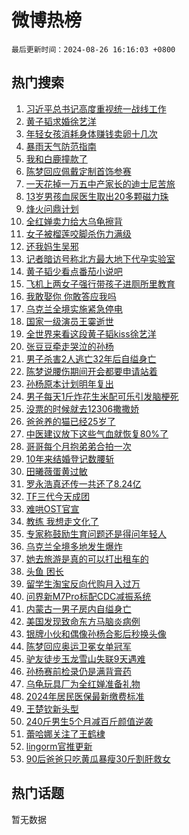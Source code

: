 # 微博热榜

`最后更新时间：2024-08-26 16:16:03 +0800`

## 热门搜索

1. [习近平总书记高度重视统一战线工作](https://m.weibo.cn/search?containerid=100103type%3D1%26t%3D10%26q%3D%23%E4%B9%A0%E8%BF%91%E5%B9%B3%E6%80%BB%E4%B9%A6%E8%AE%B0%E9%AB%98%E5%BA%A6%E9%87%8D%E8%A7%86%E7%BB%9F%E4%B8%80%E6%88%98%E7%BA%BF%E5%B7%A5%E4%BD%9C%23&stream_entry_id=51&isnewpage=1&extparam=seat%3D1%26stream_entry_id%3D51%26c_type%3D51%26cate%3D10103%26pos%3D0%26q%3D%2523%25E4%25B9%25A0%25E8%25BF%2591%25E5%25B9%25B3%25E6%2580%25BB%25E4%25B9%25A6%25E8%25AE%25B0%25E9%25AB%2598%25E5%25BA%25A6%25E9%2587%258D%25E8%25A7%2586%25E7%25BB%259F%25E4%25B8%2580%25E6%2588%2598%25E7%25BA%25BF%25E5%25B7%25A5%25E4%25BD%259C%2523%26dgr%3D0%26filter_type%3Drealtimehot%26display_time%3D1724660162%26pre_seqid%3D172466016236502296555)
1. [黄子韬求婚徐艺洋](https://m.weibo.cn/search?containerid=100103type%3D1%26t%3D10%26q%3D%E9%BB%84%E5%AD%90%E9%9F%AC%E6%B1%82%E5%A9%9A%E5%BE%90%E8%89%BA%E6%B4%8B&stream_entry_id=31&isnewpage=1&extparam=seat%3D1%26lcate%3D5001%26q%3D%25E9%25BB%2584%25E5%25AD%2590%25E9%259F%25AC%25E6%25B1%2582%25E5%25A9%259A%25E5%25BE%2590%25E8%2589%25BA%25E6%25B4%258B%26dgr%3D0%26realpos%3D1%26c_type%3D31%26flag%3D2%26cate%3D5001%26pos%3D0%26filter_type%3Drealtimehot%26band_rank%3D1%26stream_entry_id%3D31%26display_time%3D1724660162%26pre_seqid%3D172466016236502296555)
1. [年轻女孩消耗身体赚钱卖卵十几次](https://m.weibo.cn/search?containerid=100103type%3D1%26t%3D10%26q%3D%23%E5%B9%B4%E8%BD%BB%E5%A5%B3%E5%AD%A9%E6%B6%88%E8%80%97%E8%BA%AB%E4%BD%93%E8%B5%9A%E9%92%B1%E5%8D%96%E5%8D%B5%E5%8D%81%E5%87%A0%E6%AC%A1%23&stream_entry_id=31&isnewpage=1&extparam=seat%3D1%26lcate%3D5001%26q%3D%2523%25E5%25B9%25B4%25E8%25BD%25BB%25E5%25A5%25B3%25E5%25AD%25A9%25E6%25B6%2588%25E8%2580%2597%25E8%25BA%25AB%25E4%25BD%2593%25E8%25B5%259A%25E9%2592%25B1%25E5%258D%2596%25E5%258D%25B5%25E5%258D%2581%25E5%2587%25A0%25E6%25AC%25A1%2523%26dgr%3D0%26realpos%3D2%26c_type%3D31%26flag%3D1%26cate%3D5001%26pos%3D1%26filter_type%3Drealtimehot%26band_rank%3D2%26stream_entry_id%3D31%26display_time%3D1724660162%26pre_seqid%3D172466016236502296555)
1. [暴雨天气防范指南](https://m.weibo.cn/search?containerid=100103type%3D1%26t%3D10%26q%3D%23%E6%9A%B4%E9%9B%A8%E5%A4%A9%E6%B0%94%E9%98%B2%E8%8C%83%E6%8C%87%E5%8D%97%23&stream_entry_id=31&isnewpage=1&extparam=seat%3D1%26lcate%3D5001%26q%3D%2523%25E6%259A%25B4%25E9%259B%25A8%25E5%25A4%25A9%25E6%25B0%2594%25E9%2598%25B2%25E8%258C%2583%25E6%258C%2587%25E5%258D%2597%2523%26dgr%3D0%26realpos%3D3%26c_type%3D31%26flag%3D1%26cate%3D5001%26pos%3D2%26filter_type%3Drealtimehot%26band_rank%3D3%26stream_entry_id%3D31%26display_time%3D1724660162%26pre_seqid%3D172466016236502296555)
1. [我和白鹿撞款了](https://m.weibo.cn/search?containerid=100103type%3D1%26t%3D10%26q%3D%23%E6%88%91%E5%92%8C%E7%99%BD%E9%B9%BF%E6%92%9E%E6%AC%BE%E4%BA%86%23&stream_entry_id=31&isnewpage=1&extparam=seat%3D1%26lcate%3D5001%26is_ad_pos%3D1%26q%3D%2523%25E6%2588%2591%25E5%2592%258C%25E7%2599%25BD%25E9%25B9%25BF%25E6%2592%259E%25E6%25AC%25BE%25E4%25BA%2586%2523%26dgr%3D0%26filter_type%3Drealtimehot%26adid%3D251226%26topic_ad%3D1%26cate%3D5001%26pos%3D3%26c_type%3D31%26band_rank%3D4%26stream_entry_id%3D31%26display_time%3D1724660162%26pre_seqid%3D172466016236502296555)
1. [陈梦回应佩戴定制首饰参赛](https://m.weibo.cn/search?containerid=100103type%3D1%26t%3D10%26q%3D%23%E9%99%88%E6%A2%A6%E5%9B%9E%E5%BA%94%E4%BD%A9%E6%88%B4%E5%AE%9A%E5%88%B6%E9%A6%96%E9%A5%B0%E5%8F%82%E8%B5%9B%23&stream_entry_id=31&isnewpage=1&extparam=seat%3D1%26lcate%3D5001%26q%3D%2523%25E9%2599%2588%25E6%25A2%25A6%25E5%259B%259E%25E5%25BA%2594%25E4%25BD%25A9%25E6%2588%25B4%25E5%25AE%259A%25E5%2588%25B6%25E9%25A6%2596%25E9%25A5%25B0%25E5%258F%2582%25E8%25B5%259B%2523%26dgr%3D0%26realpos%3D4%26c_type%3D31%26flag%3D1%26cate%3D5001%26pos%3D4%26filter_type%3Drealtimehot%26band_rank%3D4%26stream_entry_id%3D31%26display_time%3D1724660162%26pre_seqid%3D172466016236502296555)
1. [一天花掉一万五中产家长的迪士尼苦旅](https://m.weibo.cn/search?containerid=100103type%3D1%26t%3D10%26q%3D%23%E4%B8%80%E5%A4%A9%E8%8A%B1%E6%8E%89%E4%B8%80%E4%B8%87%E4%BA%94%E4%B8%AD%E4%BA%A7%E5%AE%B6%E9%95%BF%E7%9A%84%E8%BF%AA%E5%A3%AB%E5%B0%BC%E8%8B%A6%E6%97%85%23&stream_entry_id=31&isnewpage=1&extparam=seat%3D1%26lcate%3D5001%26q%3D%2523%25E4%25B8%2580%25E5%25A4%25A9%25E8%258A%25B1%25E6%258E%2589%25E4%25B8%2580%25E4%25B8%2587%25E4%25BA%2594%25E4%25B8%25AD%25E4%25BA%25A7%25E5%25AE%25B6%25E9%2595%25BF%25E7%259A%2584%25E8%25BF%25AA%25E5%25A3%25AB%25E5%25B0%25BC%25E8%258B%25A6%25E6%2597%2585%2523%26dgr%3D0%26realpos%3D5%26c_type%3D31%26flag%3D2%26cate%3D5001%26pos%3D5%26filter_type%3Drealtimehot%26band_rank%3D5%26stream_entry_id%3D31%26display_time%3D1724660162%26pre_seqid%3D172466016236502296555)
1. [13岁男孩血尿医生取出20多颗磁力珠](https://m.weibo.cn/search?containerid=100103type%3D1%26t%3D10%26q%3D%2313%E5%B2%81%E7%94%B7%E5%AD%A9%E8%A1%80%E5%B0%BF%E5%8C%BB%E7%94%9F%E5%8F%96%E5%87%BA20%E5%A4%9A%E9%A2%97%E7%A3%81%E5%8A%9B%E7%8F%A0%23&stream_entry_id=31&isnewpage=1&extparam=seat%3D1%26lcate%3D5001%26q%3D%252313%25E5%25B2%2581%25E7%2594%25B7%25E5%25AD%25A9%25E8%25A1%2580%25E5%25B0%25BF%25E5%258C%25BB%25E7%2594%259F%25E5%258F%2596%25E5%2587%25BA20%25E5%25A4%259A%25E9%25A2%2597%25E7%25A3%2581%25E5%258A%259B%25E7%258F%25A0%2523%26dgr%3D0%26realpos%3D6%26c_type%3D31%26flag%3D1%26cate%3D5001%26pos%3D6%26filter_type%3Drealtimehot%26band_rank%3D6%26stream_entry_id%3D31%26display_time%3D1724660162%26pre_seqid%3D172466016236502296555)
1. [烽火问鼎计划](https://m.weibo.cn/search?containerid=100103type%3D1%26t%3D10%26q%3D%23%E7%83%BD%E7%81%AB%E9%97%AE%E9%BC%8E%E8%AE%A1%E5%88%92%23&stream_entry_id=31&isnewpage=1&extparam=seat%3D1%26lcate%3D5001%26is_ad_pos%3D1%26q%3D%2523%25E7%2583%25BD%25E7%2581%25AB%25E9%2597%25AE%25E9%25BC%258E%25E8%25AE%25A1%25E5%2588%2592%2523%26dgr%3D0%26filter_type%3Drealtimehot%26adid%3D250835%26c_type%3D31%26pos%3D7%26cate%3D5001%26band_rank%3D7%26stream_entry_id%3D31%26display_time%3D1724660162%26pre_seqid%3D172466016236502296555)
1. [全红婵卖力给大乌龟擦背](https://m.weibo.cn/search?containerid=100103type%3D1%26t%3D10%26q%3D%23%E5%85%A8%E7%BA%A2%E5%A9%B5%E5%8D%96%E5%8A%9B%E7%BB%99%E5%A4%A7%E4%B9%8C%E9%BE%9F%E6%93%A6%E8%83%8C%23&stream_entry_id=31&isnewpage=1&extparam=seat%3D1%26lcate%3D5001%26q%3D%2523%25E5%2585%25A8%25E7%25BA%25A2%25E5%25A9%25B5%25E5%258D%2596%25E5%258A%259B%25E7%25BB%2599%25E5%25A4%25A7%25E4%25B9%258C%25E9%25BE%259F%25E6%2593%25A6%25E8%2583%258C%2523%26dgr%3D0%26realpos%3D7%26c_type%3D31%26flag%3D2%26cate%3D5001%26pos%3D8%26filter_type%3Drealtimehot%26band_rank%3D7%26stream_entry_id%3D31%26display_time%3D1724660162%26pre_seqid%3D172466016236502296555)
1. [女子被榴莲咬脚杀伤力满级](https://m.weibo.cn/search?containerid=100103type%3D1%26t%3D10%26q%3D%23%E5%A5%B3%E5%AD%90%E8%A2%AB%E6%A6%B4%E8%8E%B2%E5%92%AC%E8%84%9A%E6%9D%80%E4%BC%A4%E5%8A%9B%E6%BB%A1%E7%BA%A7%23&stream_entry_id=31&isnewpage=1&extparam=seat%3D1%26lcate%3D5001%26q%3D%2523%25E5%25A5%25B3%25E5%25AD%2590%25E8%25A2%25AB%25E6%25A6%25B4%25E8%258E%25B2%25E5%2592%25AC%25E8%2584%259A%25E6%259D%2580%25E4%25BC%25A4%25E5%258A%259B%25E6%25BB%25A1%25E7%25BA%25A7%2523%26dgr%3D0%26realpos%3D8%26c_type%3D31%26flag%3D0%26cate%3D5001%26pos%3D9%26filter_type%3Drealtimehot%26band_rank%3D8%26stream_entry_id%3D31%26display_time%3D1724660162%26pre_seqid%3D172466016236502296555)
1. [还我妈生吴邪](https://m.weibo.cn/search?containerid=100103type%3D1%26t%3D10%26q%3D%E8%BF%98%E6%88%91%E5%A6%88%E7%94%9F%E5%90%B4%E9%82%AA&stream_entry_id=31&isnewpage=1&extparam=seat%3D1%26lcate%3D5001%26q%3D%25E8%25BF%2598%25E6%2588%2591%25E5%25A6%2588%25E7%2594%259F%25E5%2590%25B4%25E9%2582%25AA%26dgr%3D0%26realpos%3D9%26c_type%3D31%26flag%3D0%26cate%3D5001%26pos%3D10%26filter_type%3Drealtimehot%26band_rank%3D9%26stream_entry_id%3D31%26display_time%3D1724660162%26pre_seqid%3D172466016236502296555)
1. [记者暗访号称北方最大地下代孕实验室](https://m.weibo.cn/search?containerid=100103type%3D1%26t%3D10%26q%3D%23%E8%AE%B0%E8%80%85%E6%9A%97%E8%AE%BF%E5%8F%B7%E7%A7%B0%E5%8C%97%E6%96%B9%E6%9C%80%E5%A4%A7%E5%9C%B0%E4%B8%8B%E4%BB%A3%E5%AD%95%E5%AE%9E%E9%AA%8C%E5%AE%A4%23&stream_entry_id=31&isnewpage=1&extparam=seat%3D1%26lcate%3D5001%26q%3D%2523%25E8%25AE%25B0%25E8%2580%2585%25E6%259A%2597%25E8%25AE%25BF%25E5%258F%25B7%25E7%25A7%25B0%25E5%258C%2597%25E6%2596%25B9%25E6%259C%2580%25E5%25A4%25A7%25E5%259C%25B0%25E4%25B8%258B%25E4%25BB%25A3%25E5%25AD%2595%25E5%25AE%259E%25E9%25AA%258C%25E5%25AE%25A4%2523%26dgr%3D0%26realpos%3D10%26c_type%3D31%26flag%3D0%26cate%3D5001%26pos%3D11%26filter_type%3Drealtimehot%26band_rank%3D10%26stream_entry_id%3D31%26display_time%3D1724660162%26pre_seqid%3D172466016236502296555)
1. [黄子韬少看点番茄小说吧](https://m.weibo.cn/search?containerid=100103type%3D1%26t%3D10%26q%3D%23%E9%BB%84%E5%AD%90%E9%9F%AC%E5%B0%91%E7%9C%8B%E7%82%B9%E7%95%AA%E8%8C%84%E5%B0%8F%E8%AF%B4%E5%90%A7%23&stream_entry_id=31&isnewpage=1&extparam=seat%3D1%26lcate%3D5001%26q%3D%2523%25E9%25BB%2584%25E5%25AD%2590%25E9%259F%25AC%25E5%25B0%2591%25E7%259C%258B%25E7%2582%25B9%25E7%2595%25AA%25E8%258C%2584%25E5%25B0%258F%25E8%25AF%25B4%25E5%2590%25A7%2523%26dgr%3D0%26realpos%3D11%26c_type%3D31%26flag%3D1%26cate%3D5001%26pos%3D12%26filter_type%3Drealtimehot%26band_rank%3D11%26stream_entry_id%3D31%26display_time%3D1724660162%26pre_seqid%3D172466016236502296555)
1. [飞机上两女子强行带孩子进厕所里教育](https://m.weibo.cn/search?containerid=100103type%3D1%26t%3D10%26q%3D%23%E9%A3%9E%E6%9C%BA%E4%B8%8A%E4%B8%A4%E5%A5%B3%E5%AD%90%E5%BC%BA%E8%A1%8C%E5%B8%A6%E5%AD%A9%E5%AD%90%E8%BF%9B%E5%8E%95%E6%89%80%E9%87%8C%E6%95%99%E8%82%B2%23&stream_entry_id=31&isnewpage=1&extparam=seat%3D1%26lcate%3D5001%26q%3D%2523%25E9%25A3%259E%25E6%259C%25BA%25E4%25B8%258A%25E4%25B8%25A4%25E5%25A5%25B3%25E5%25AD%2590%25E5%25BC%25BA%25E8%25A1%258C%25E5%25B8%25A6%25E5%25AD%25A9%25E5%25AD%2590%25E8%25BF%259B%25E5%258E%2595%25E6%2589%2580%25E9%2587%258C%25E6%2595%2599%25E8%2582%25B2%2523%26dgr%3D0%26realpos%3D12%26c_type%3D31%26flag%3D1%26cate%3D5001%26pos%3D13%26filter_type%3Drealtimehot%26band_rank%3D12%26stream_entry_id%3D31%26display_time%3D1724660162%26pre_seqid%3D172466016236502296555)
1. [我敢娶你 你敢答应我吗](https://m.weibo.cn/search?containerid=100103type%3D1%26t%3D10%26q%3D%E6%88%91%E6%95%A2%E5%A8%B6%E4%BD%A0+%E4%BD%A0%E6%95%A2%E7%AD%94%E5%BA%94%E6%88%91%E5%90%97&stream_entry_id=31&isnewpage=1&extparam=seat%3D1%26lcate%3D5001%26q%3D%25E6%2588%2591%25E6%2595%25A2%25E5%25A8%25B6%25E4%25BD%25A0%2520%25E4%25BD%25A0%25E6%2595%25A2%25E7%25AD%2594%25E5%25BA%2594%25E6%2588%2591%25E5%2590%2597%26dgr%3D0%26realpos%3D13%26c_type%3D31%26flag%3D2%26cate%3D5001%26pos%3D14%26filter_type%3Drealtimehot%26band_rank%3D13%26stream_entry_id%3D31%26display_time%3D1724660162%26pre_seqid%3D172466016236502296555)
1. [乌克兰全境实施紧急停电](https://m.weibo.cn/search?containerid=100103type%3D1%26t%3D10%26q%3D%23%E4%B9%8C%E5%85%8B%E5%85%B0%E5%85%A8%E5%A2%83%E5%AE%9E%E6%96%BD%E7%B4%A7%E6%80%A5%E5%81%9C%E7%94%B5%23&stream_entry_id=31&isnewpage=1&extparam=seat%3D1%26lcate%3D5001%26q%3D%2523%25E4%25B9%258C%25E5%2585%258B%25E5%2585%25B0%25E5%2585%25A8%25E5%25A2%2583%25E5%25AE%259E%25E6%2596%25BD%25E7%25B4%25A7%25E6%2580%25A5%25E5%2581%259C%25E7%2594%25B5%2523%26dgr%3D0%26realpos%3D14%26c_type%3D31%26flag%3D0%26cate%3D5001%26pos%3D15%26filter_type%3Drealtimehot%26band_rank%3D14%26stream_entry_id%3D31%26display_time%3D1724660162%26pre_seqid%3D172466016236502296555)
1. [国家一级演员王霙逝世](https://m.weibo.cn/search?containerid=100103type%3D1%26t%3D10%26q%3D%23%E5%9B%BD%E5%AE%B6%E4%B8%80%E7%BA%A7%E6%BC%94%E5%91%98%E7%8E%8B%E9%9C%99%E9%80%9D%E4%B8%96%23&stream_entry_id=31&isnewpage=1&extparam=seat%3D1%26lcate%3D5001%26q%3D%2523%25E5%259B%25BD%25E5%25AE%25B6%25E4%25B8%2580%25E7%25BA%25A7%25E6%25BC%2594%25E5%2591%2598%25E7%258E%258B%25E9%259C%2599%25E9%2580%259D%25E4%25B8%2596%2523%26dgr%3D0%26realpos%3D15%26c_type%3D31%26flag%3D1%26cate%3D5001%26pos%3D16%26filter_type%3Drealtimehot%26band_rank%3D15%26stream_entry_id%3D31%26display_time%3D1724660162%26pre_seqid%3D172466016236502296555)
1. [全世界来看这段黄子韬kiss徐艺洋](https://m.weibo.cn/search?containerid=100103type%3D1%26t%3D10%26q%3D%E5%85%A8%E4%B8%96%E7%95%8C%E6%9D%A5%E7%9C%8B%E8%BF%99%E6%AE%B5%E9%BB%84%E5%AD%90%E9%9F%ACkiss%E5%BE%90%E8%89%BA%E6%B4%8B&stream_entry_id=31&isnewpage=1&extparam=seat%3D1%26lcate%3D5001%26q%3D%25E5%2585%25A8%25E4%25B8%2596%25E7%2595%258C%25E6%259D%25A5%25E7%259C%258B%25E8%25BF%2599%25E6%25AE%25B5%25E9%25BB%2584%25E5%25AD%2590%25E9%259F%25ACkiss%25E5%25BE%2590%25E8%2589%25BA%25E6%25B4%258B%26dgr%3D0%26realpos%3D16%26c_type%3D31%26flag%3D1%26cate%3D5001%26pos%3D17%26filter_type%3Drealtimehot%26band_rank%3D16%26stream_entry_id%3D31%26display_time%3D1724660162%26pre_seqid%3D172466016236502296555)
1. [张豆豆牵走哭泣的孙杨](https://m.weibo.cn/search?containerid=100103type%3D1%26t%3D10%26q%3D%23%E5%BC%A0%E8%B1%86%E8%B1%86%E7%89%B5%E8%B5%B0%E5%93%AD%E6%B3%A3%E7%9A%84%E5%AD%99%E6%9D%A8%23&stream_entry_id=31&isnewpage=1&extparam=seat%3D1%26lcate%3D5001%26q%3D%2523%25E5%25BC%25A0%25E8%25B1%2586%25E8%25B1%2586%25E7%2589%25B5%25E8%25B5%25B0%25E5%2593%25AD%25E6%25B3%25A3%25E7%259A%2584%25E5%25AD%2599%25E6%259D%25A8%2523%26dgr%3D0%26realpos%3D17%26c_type%3D31%26flag%3D0%26cate%3D5001%26pos%3D18%26filter_type%3Drealtimehot%26band_rank%3D17%26stream_entry_id%3D31%26display_time%3D1724660162%26pre_seqid%3D172466016236502296555)
1. [男子杀害2人逃亡32年后自缢身亡](https://m.weibo.cn/search?containerid=100103type%3D1%26t%3D10%26q%3D%23%E7%94%B7%E5%AD%90%E6%9D%80%E5%AE%B32%E4%BA%BA%E9%80%83%E4%BA%A132%E5%B9%B4%E5%90%8E%E8%87%AA%E7%BC%A2%E8%BA%AB%E4%BA%A1%23&stream_entry_id=31&isnewpage=1&extparam=seat%3D1%26lcate%3D5001%26q%3D%2523%25E7%2594%25B7%25E5%25AD%2590%25E6%259D%2580%25E5%25AE%25B32%25E4%25BA%25BA%25E9%2580%2583%25E4%25BA%25A132%25E5%25B9%25B4%25E5%2590%258E%25E8%2587%25AA%25E7%25BC%25A2%25E8%25BA%25AB%25E4%25BA%25A1%2523%26dgr%3D0%26realpos%3D18%26c_type%3D31%26flag%3D0%26cate%3D5001%26pos%3D19%26filter_type%3Drealtimehot%26band_rank%3D18%26stream_entry_id%3D31%26display_time%3D1724660162%26pre_seqid%3D172466016236502296555)
1. [陈梦说腰伤期间开会都要申请站着](https://m.weibo.cn/search?containerid=100103type%3D1%26t%3D10%26q%3D%23%E9%99%88%E6%A2%A6%E8%AF%B4%E8%85%B0%E4%BC%A4%E6%9C%9F%E9%97%B4%E5%BC%80%E4%BC%9A%E9%83%BD%E8%A6%81%E7%94%B3%E8%AF%B7%E7%AB%99%E7%9D%80%23&stream_entry_id=31&isnewpage=1&extparam=seat%3D1%26lcate%3D5001%26q%3D%2523%25E9%2599%2588%25E6%25A2%25A6%25E8%25AF%25B4%25E8%2585%25B0%25E4%25BC%25A4%25E6%259C%259F%25E9%2597%25B4%25E5%25BC%2580%25E4%25BC%259A%25E9%2583%25BD%25E8%25A6%2581%25E7%2594%25B3%25E8%25AF%25B7%25E7%25AB%2599%25E7%259D%2580%2523%26dgr%3D0%26realpos%3D19%26c_type%3D31%26flag%3D1%26cate%3D5001%26pos%3D20%26filter_type%3Drealtimehot%26band_rank%3D19%26stream_entry_id%3D31%26display_time%3D1724660162%26pre_seqid%3D172466016236502296555)
1. [孙杨原本计划明年复出](https://m.weibo.cn/search?containerid=100103type%3D1%26t%3D10%26q%3D%23%E5%AD%99%E6%9D%A8%E5%8E%9F%E6%9C%AC%E8%AE%A1%E5%88%92%E6%98%8E%E5%B9%B4%E5%A4%8D%E5%87%BA%23&stream_entry_id=31&isnewpage=1&extparam=seat%3D1%26lcate%3D5001%26q%3D%2523%25E5%25AD%2599%25E6%259D%25A8%25E5%258E%259F%25E6%259C%25AC%25E8%25AE%25A1%25E5%2588%2592%25E6%2598%258E%25E5%25B9%25B4%25E5%25A4%258D%25E5%2587%25BA%2523%26dgr%3D0%26realpos%3D20%26c_type%3D31%26flag%3D0%26cate%3D5001%26pos%3D21%26filter_type%3Drealtimehot%26band_rank%3D20%26stream_entry_id%3D31%26display_time%3D1724660162%26pre_seqid%3D172466016236502296555)
1. [男子每天1斤炸花生米配可乐引发脑梗死](https://m.weibo.cn/search?containerid=100103type%3D1%26t%3D10%26q%3D%23%E7%94%B7%E5%AD%90%E6%AF%8F%E5%A4%A91%E6%96%A4%E7%82%B8%E8%8A%B1%E7%94%9F%E7%B1%B3%E9%85%8D%E5%8F%AF%E4%B9%90%E5%BC%95%E5%8F%91%E8%84%91%E6%A2%97%E6%AD%BB%23&stream_entry_id=31&isnewpage=1&extparam=seat%3D1%26lcate%3D5001%26q%3D%2523%25E7%2594%25B7%25E5%25AD%2590%25E6%25AF%258F%25E5%25A4%25A91%25E6%2596%25A4%25E7%2582%25B8%25E8%258A%25B1%25E7%2594%259F%25E7%25B1%25B3%25E9%2585%258D%25E5%258F%25AF%25E4%25B9%2590%25E5%25BC%2595%25E5%258F%2591%25E8%2584%2591%25E6%25A2%2597%25E6%25AD%25BB%2523%26dgr%3D0%26realpos%3D21%26c_type%3D31%26flag%3D0%26cate%3D5001%26pos%3D22%26filter_type%3Drealtimehot%26band_rank%3D21%26stream_entry_id%3D31%26display_time%3D1724660162%26pre_seqid%3D172466016236502296555)
1. [没票的时候就去12306撒撒娇](https://m.weibo.cn/search?containerid=100103type%3D1%26t%3D10%26q%3D%23%E6%B2%A1%E7%A5%A8%E7%9A%84%E6%97%B6%E5%80%99%E5%B0%B1%E5%8E%BB12306%E6%92%92%E6%92%92%E5%A8%87%23&stream_entry_id=31&isnewpage=1&extparam=seat%3D1%26lcate%3D5001%26q%3D%2523%25E6%25B2%25A1%25E7%25A5%25A8%25E7%259A%2584%25E6%2597%25B6%25E5%2580%2599%25E5%25B0%25B1%25E5%258E%25BB12306%25E6%2592%2592%25E6%2592%2592%25E5%25A8%2587%2523%26dgr%3D0%26realpos%3D22%26c_type%3D31%26flag%3D0%26cate%3D5001%26pos%3D23%26filter_type%3Drealtimehot%26band_rank%3D22%26stream_entry_id%3D31%26display_time%3D1724660162%26pre_seqid%3D172466016236502296555)
1. [爸爸养的猫已经25岁了](https://m.weibo.cn/search?containerid=100103type%3D1%26t%3D10%26q%3D%23%E7%88%B8%E7%88%B8%E5%85%BB%E7%9A%84%E7%8C%AB%E5%B7%B2%E7%BB%8F25%E5%B2%81%E4%BA%86%23&stream_entry_id=31&isnewpage=1&extparam=seat%3D1%26lcate%3D5001%26q%3D%2523%25E7%2588%25B8%25E7%2588%25B8%25E5%2585%25BB%25E7%259A%2584%25E7%258C%25AB%25E5%25B7%25B2%25E7%25BB%258F25%25E5%25B2%2581%25E4%25BA%2586%2523%26dgr%3D0%26realpos%3D23%26c_type%3D31%26flag%3D0%26cate%3D5001%26pos%3D24%26filter_type%3Drealtimehot%26band_rank%3D23%26stream_entry_id%3D31%26display_time%3D1724660162%26pre_seqid%3D172466016236502296555)
1. [中医建议放下这些气血就恢复80%了](https://m.weibo.cn/search?containerid=100103type%3D1%26t%3D10%26q%3D%E4%B8%AD%E5%8C%BB%E5%BB%BA%E8%AE%AE%E6%94%BE%E4%B8%8B%E8%BF%99%E4%BA%9B%E6%B0%94%E8%A1%80%E5%B0%B1%E6%81%A2%E5%A4%8D80%25%E4%BA%86&stream_entry_id=31&isnewpage=1&extparam=seat%3D1%26lcate%3D5001%26q%3D%25E4%25B8%25AD%25E5%258C%25BB%25E5%25BB%25BA%25E8%25AE%25AE%25E6%2594%25BE%25E4%25B8%258B%25E8%25BF%2599%25E4%25BA%259B%25E6%25B0%2594%25E8%25A1%2580%25E5%25B0%25B1%25E6%2581%25A2%25E5%25A4%258D80%2525%25E4%25BA%2586%26dgr%3D0%26realpos%3D24%26c_type%3D31%26flag%3D1%26cate%3D5001%26pos%3D25%26filter_type%3Drealtimehot%26band_rank%3D24%26stream_entry_id%3D31%26display_time%3D1724660162%26pre_seqid%3D172466016236502296555)
1. [哥哥每个月抱弟弟合拍一次](https://m.weibo.cn/search?containerid=100103type%3D1%26t%3D10%26q%3D%E5%93%A5%E5%93%A5%E6%AF%8F%E4%B8%AA%E6%9C%88%E6%8A%B1%E5%BC%9F%E5%BC%9F%E5%90%88%E6%8B%8D%E4%B8%80%E6%AC%A1&stream_entry_id=31&isnewpage=1&extparam=seat%3D1%26lcate%3D5001%26q%3D%25E5%2593%25A5%25E5%2593%25A5%25E6%25AF%258F%25E4%25B8%25AA%25E6%259C%2588%25E6%258A%25B1%25E5%25BC%259F%25E5%25BC%259F%25E5%2590%2588%25E6%258B%258D%25E4%25B8%2580%25E6%25AC%25A1%26dgr%3D0%26realpos%3D25%26c_type%3D31%26flag%3D0%26cate%3D5001%26pos%3D26%26filter_type%3Drealtimehot%26band_rank%3D25%26stream_entry_id%3D31%26display_time%3D1724660162%26pre_seqid%3D172466016236502296555)
1. [10年来结婚登记数腰斩](https://m.weibo.cn/search?containerid=100103type%3D1%26t%3D10%26q%3D%2310%E5%B9%B4%E6%9D%A5%E7%BB%93%E5%A9%9A%E7%99%BB%E8%AE%B0%E6%95%B0%E8%85%B0%E6%96%A9%23&stream_entry_id=31&isnewpage=1&extparam=seat%3D1%26lcate%3D5001%26q%3D%252310%25E5%25B9%25B4%25E6%259D%25A5%25E7%25BB%2593%25E5%25A9%259A%25E7%2599%25BB%25E8%25AE%25B0%25E6%2595%25B0%25E8%2585%25B0%25E6%2596%25A9%2523%26dgr%3D0%26realpos%3D26%26c_type%3D31%26flag%3D1%26cate%3D5001%26pos%3D27%26filter_type%3Drealtimehot%26band_rank%3D26%26stream_entry_id%3D31%26display_time%3D1724660162%26pre_seqid%3D172466016236502296555)
1. [田曦薇蛋黄过敏](https://m.weibo.cn/search?containerid=100103type%3D1%26t%3D10%26q%3D%23%E7%94%B0%E6%9B%A6%E8%96%87%E8%9B%8B%E9%BB%84%E8%BF%87%E6%95%8F%23&stream_entry_id=31&isnewpage=1&extparam=seat%3D1%26lcate%3D5001%26q%3D%2523%25E7%2594%25B0%25E6%259B%25A6%25E8%2596%2587%25E8%259B%258B%25E9%25BB%2584%25E8%25BF%2587%25E6%2595%258F%2523%26dgr%3D0%26realpos%3D27%26c_type%3D31%26flag%3D1%26cate%3D5001%26pos%3D28%26filter_type%3Drealtimehot%26band_rank%3D27%26stream_entry_id%3D31%26display_time%3D1724660162%26pre_seqid%3D172466016236502296555)
1. [罗永浩真还传一共还了8.24亿](https://m.weibo.cn/search?containerid=100103type%3D1%26t%3D10%26q%3D%23%E7%BD%97%E6%B0%B8%E6%B5%A9%E7%9C%9F%E8%BF%98%E4%BC%A0%E4%B8%80%E5%85%B1%E8%BF%98%E4%BA%868.24%E4%BA%BF%23&stream_entry_id=31&isnewpage=1&extparam=seat%3D1%26lcate%3D5001%26q%3D%2523%25E7%25BD%2597%25E6%25B0%25B8%25E6%25B5%25A9%25E7%259C%259F%25E8%25BF%2598%25E4%25BC%25A0%25E4%25B8%2580%25E5%2585%25B1%25E8%25BF%2598%25E4%25BA%25868.24%25E4%25BA%25BF%2523%26dgr%3D0%26realpos%3D28%26c_type%3D31%26flag%3D0%26cate%3D5001%26pos%3D29%26filter_type%3Drealtimehot%26band_rank%3D28%26stream_entry_id%3D31%26display_time%3D1724660162%26pre_seqid%3D172466016236502296555)
1. [TF三代今天成团](https://m.weibo.cn/search?containerid=100103type%3D1%26t%3D10%26q%3D%23TF%E4%B8%89%E4%BB%A3%E4%BB%8A%E5%A4%A9%E6%88%90%E5%9B%A2%23&stream_entry_id=31&isnewpage=1&extparam=seat%3D1%26lcate%3D5001%26q%3D%2523TF%25E4%25B8%2589%25E4%25BB%25A3%25E4%25BB%258A%25E5%25A4%25A9%25E6%2588%2590%25E5%259B%25A2%2523%26dgr%3D0%26realpos%3D29%26c_type%3D31%26flag%3D1%26cate%3D5001%26pos%3D30%26filter_type%3Drealtimehot%26band_rank%3D29%26stream_entry_id%3D31%26display_time%3D1724660162%26pre_seqid%3D172466016236502296555)
1. [难哄OST官宣](https://m.weibo.cn/search?containerid=100103type%3D1%26t%3D10%26q%3D%23%E9%9A%BE%E5%93%84OST%E5%AE%98%E5%AE%A3%23&stream_entry_id=31&isnewpage=1&extparam=seat%3D1%26lcate%3D5001%26q%3D%2523%25E9%259A%25BE%25E5%2593%2584OST%25E5%25AE%2598%25E5%25AE%25A3%2523%26dgr%3D0%26realpos%3D30%26c_type%3D31%26flag%3D1%26cate%3D5001%26pos%3D31%26filter_type%3Drealtimehot%26band_rank%3D30%26stream_entry_id%3D31%26display_time%3D1724660162%26pre_seqid%3D172466016236502296555)
1. [教练 我想走文化了](https://m.weibo.cn/search?containerid=100103type%3D1%26t%3D10%26q%3D%E6%95%99%E7%BB%83+%E6%88%91%E6%83%B3%E8%B5%B0%E6%96%87%E5%8C%96%E4%BA%86&stream_entry_id=31&isnewpage=1&extparam=seat%3D1%26lcate%3D5001%26q%3D%25E6%2595%2599%25E7%25BB%2583%2520%25E6%2588%2591%25E6%2583%25B3%25E8%25B5%25B0%25E6%2596%2587%25E5%258C%2596%25E4%25BA%2586%26dgr%3D0%26realpos%3D31%26c_type%3D31%26flag%3D1%26cate%3D5001%26pos%3D32%26filter_type%3Drealtimehot%26band_rank%3D31%26stream_entry_id%3D31%26display_time%3D1724660162%26pre_seqid%3D172466016236502296555)
1. [专家称鼓励生育问题还是得问年轻人](https://m.weibo.cn/search?containerid=100103type%3D1%26t%3D10%26q%3D%23%E4%B8%93%E5%AE%B6%E7%A7%B0%E9%BC%93%E5%8A%B1%E7%94%9F%E8%82%B2%E9%97%AE%E9%A2%98%E8%BF%98%E6%98%AF%E5%BE%97%E9%97%AE%E5%B9%B4%E8%BD%BB%E4%BA%BA%23&stream_entry_id=31&isnewpage=1&extparam=seat%3D1%26lcate%3D5001%26q%3D%2523%25E4%25B8%2593%25E5%25AE%25B6%25E7%25A7%25B0%25E9%25BC%2593%25E5%258A%25B1%25E7%2594%259F%25E8%2582%25B2%25E9%2597%25AE%25E9%25A2%2598%25E8%25BF%2598%25E6%2598%25AF%25E5%25BE%2597%25E9%2597%25AE%25E5%25B9%25B4%25E8%25BD%25BB%25E4%25BA%25BA%2523%26dgr%3D0%26realpos%3D32%26c_type%3D31%26flag%3D0%26cate%3D5001%26pos%3D33%26filter_type%3Drealtimehot%26band_rank%3D32%26stream_entry_id%3D31%26display_time%3D1724660162%26pre_seqid%3D172466016236502296555)
1. [乌克兰全境多地发生爆炸](https://m.weibo.cn/search?containerid=100103type%3D1%26t%3D10%26q%3D%23%E4%B9%8C%E5%85%8B%E5%85%B0%E5%85%A8%E5%A2%83%E5%A4%9A%E5%9C%B0%E5%8F%91%E7%94%9F%E7%88%86%E7%82%B8%23&stream_entry_id=31&isnewpage=1&extparam=seat%3D1%26lcate%3D5001%26q%3D%2523%25E4%25B9%258C%25E5%2585%258B%25E5%2585%25B0%25E5%2585%25A8%25E5%25A2%2583%25E5%25A4%259A%25E5%259C%25B0%25E5%258F%2591%25E7%2594%259F%25E7%2588%2586%25E7%2582%25B8%2523%26dgr%3D0%26realpos%3D33%26c_type%3D31%26flag%3D1%26cate%3D5001%26pos%3D34%26filter_type%3Drealtimehot%26band_rank%3D33%26stream_entry_id%3D31%26display_time%3D1724660162%26pre_seqid%3D172466016236502296555)
1. [她去旅游是真的可以打出租车的](https://m.weibo.cn/search?containerid=100103type%3D1%26t%3D10%26q%3D%E5%A5%B9%E5%8E%BB%E6%97%85%E6%B8%B8%E6%98%AF%E7%9C%9F%E7%9A%84%E5%8F%AF%E4%BB%A5%E6%89%93%E5%87%BA%E7%A7%9F%E8%BD%A6%E7%9A%84&stream_entry_id=31&isnewpage=1&extparam=seat%3D1%26lcate%3D5001%26q%3D%25E5%25A5%25B9%25E5%258E%25BB%25E6%2597%2585%25E6%25B8%25B8%25E6%2598%25AF%25E7%259C%259F%25E7%259A%2584%25E5%258F%25AF%25E4%25BB%25A5%25E6%2589%2593%25E5%2587%25BA%25E7%25A7%259F%25E8%25BD%25A6%25E7%259A%2584%26dgr%3D0%26realpos%3D34%26c_type%3D31%26flag%3D0%26cate%3D5001%26pos%3D35%26filter_type%3Drealtimehot%26band_rank%3D34%26stream_entry_id%3D31%26display_time%3D1724660162%26pre_seqid%3D172466016236502296555)
1. [头鱼 困长](https://m.weibo.cn/search?containerid=100103type%3D1%26t%3D10%26q%3D%E5%A4%B4%E9%B1%BC+%E5%9B%B0%E9%95%BF&stream_entry_id=31&isnewpage=1&extparam=seat%3D1%26lcate%3D5001%26q%3D%25E5%25A4%25B4%25E9%25B1%25BC%2520%25E5%259B%25B0%25E9%2595%25BF%26dgr%3D0%26realpos%3D35%26c_type%3D31%26flag%3D1%26cate%3D5001%26pos%3D36%26filter_type%3Drealtimehot%26band_rank%3D35%26stream_entry_id%3D31%26display_time%3D1724660162%26pre_seqid%3D172466016236502296555)
1. [留学生淘宝反向代购月入过万](https://m.weibo.cn/search?containerid=100103type%3D1%26t%3D10%26q%3D%23%E7%95%99%E5%AD%A6%E7%94%9F%E6%B7%98%E5%AE%9D%E5%8F%8D%E5%90%91%E4%BB%A3%E8%B4%AD%E6%9C%88%E5%85%A5%E8%BF%87%E4%B8%87%23&stream_entry_id=31&isnewpage=1&extparam=seat%3D1%26lcate%3D5001%26q%3D%2523%25E7%2595%2599%25E5%25AD%25A6%25E7%2594%259F%25E6%25B7%2598%25E5%25AE%259D%25E5%258F%258D%25E5%2590%2591%25E4%25BB%25A3%25E8%25B4%25AD%25E6%259C%2588%25E5%2585%25A5%25E8%25BF%2587%25E4%25B8%2587%2523%26dgr%3D0%26realpos%3D36%26c_type%3D31%26flag%3D1%26cate%3D5001%26pos%3D37%26filter_type%3Drealtimehot%26band_rank%3D36%26stream_entry_id%3D31%26display_time%3D1724660162%26pre_seqid%3D172466016236502296555)
1. [问界新M7Pro标配CDC减振系统](https://m.weibo.cn/search?containerid=100103type%3D1%26t%3D10%26q%3D%23%E9%97%AE%E7%95%8C%E6%96%B0M7Pro%E6%A0%87%E9%85%8DCDC%E5%87%8F%E6%8C%AF%E7%B3%BB%E7%BB%9F%23&stream_entry_id=31&isnewpage=1&extparam=seat%3D1%26lcate%3D5001%26q%3D%2523%25E9%2597%25AE%25E7%2595%258C%25E6%2596%25B0M7Pro%25E6%25A0%2587%25E9%2585%258DCDC%25E5%2587%258F%25E6%258C%25AF%25E7%25B3%25BB%25E7%25BB%259F%2523%26dgr%3D0%26realpos%3D37%26adid%3D251169%26c_type%3D31%26flag%3D0%26cate%3D5001%26pos%3D38%26filter_type%3Drealtimehot%26band_rank%3D37%26stream_entry_id%3D31%26display_time%3D1724660162%26pre_seqid%3D172466016236502296555)
1. [内蒙古一男子房内自缢身亡](https://m.weibo.cn/search?containerid=100103type%3D1%26t%3D10%26q%3D%23%E5%86%85%E8%92%99%E5%8F%A4%E4%B8%80%E7%94%B7%E5%AD%90%E6%88%BF%E5%86%85%E8%87%AA%E7%BC%A2%E8%BA%AB%E4%BA%A1%23&stream_entry_id=31&isnewpage=1&extparam=seat%3D1%26lcate%3D5001%26q%3D%2523%25E5%2586%2585%25E8%2592%2599%25E5%258F%25A4%25E4%25B8%2580%25E7%2594%25B7%25E5%25AD%2590%25E6%2588%25BF%25E5%2586%2585%25E8%2587%25AA%25E7%25BC%25A2%25E8%25BA%25AB%25E4%25BA%25A1%2523%26dgr%3D0%26realpos%3D38%26c_type%3D31%26flag%3D0%26cate%3D5001%26pos%3D39%26filter_type%3Drealtimehot%26band_rank%3D38%26stream_entry_id%3D31%26display_time%3D1724660162%26pre_seqid%3D172466016236502296555)
1. [美国发现致命东方马脑炎病例](https://m.weibo.cn/search?containerid=100103type%3D1%26t%3D10%26q%3D%23%E7%BE%8E%E5%9B%BD%E5%8F%91%E7%8E%B0%E8%87%B4%E5%91%BD%E4%B8%9C%E6%96%B9%E9%A9%AC%E8%84%91%E7%82%8E%E7%97%85%E4%BE%8B%23&stream_entry_id=31&isnewpage=1&extparam=seat%3D1%26lcate%3D5001%26q%3D%2523%25E7%25BE%258E%25E5%259B%25BD%25E5%258F%2591%25E7%258E%25B0%25E8%2587%25B4%25E5%2591%25BD%25E4%25B8%259C%25E6%2596%25B9%25E9%25A9%25AC%25E8%2584%2591%25E7%2582%258E%25E7%2597%2585%25E4%25BE%258B%2523%26dgr%3D0%26realpos%3D39%26c_type%3D31%26flag%3D0%26cate%3D5001%26pos%3D40%26filter_type%3Drealtimehot%26band_rank%3D39%26stream_entry_id%3D31%26display_time%3D1724660162%26pre_seqid%3D172466016236502296555)
1. [银牌小伙和偶像孙杨合影后秒换头像](https://m.weibo.cn/search?containerid=100103type%3D1%26t%3D10%26q%3D%23%E9%93%B6%E7%89%8C%E5%B0%8F%E4%BC%99%E5%92%8C%E5%81%B6%E5%83%8F%E5%AD%99%E6%9D%A8%E5%90%88%E5%BD%B1%E5%90%8E%E7%A7%92%E6%8D%A2%E5%A4%B4%E5%83%8F%23&stream_entry_id=31&isnewpage=1&extparam=seat%3D1%26lcate%3D5001%26q%3D%2523%25E9%2593%25B6%25E7%2589%258C%25E5%25B0%258F%25E4%25BC%2599%25E5%2592%258C%25E5%2581%25B6%25E5%2583%258F%25E5%25AD%2599%25E6%259D%25A8%25E5%2590%2588%25E5%25BD%25B1%25E5%2590%258E%25E7%25A7%2592%25E6%258D%25A2%25E5%25A4%25B4%25E5%2583%258F%2523%26dgr%3D0%26realpos%3D40%26c_type%3D31%26flag%3D1%26cate%3D5001%26pos%3D41%26filter_type%3Drealtimehot%26band_rank%3D40%26stream_entry_id%3D31%26display_time%3D1724660162%26pre_seqid%3D172466016236502296555)
1. [陈梦回应奥运卫冕女单冠军](https://m.weibo.cn/search?containerid=100103type%3D1%26t%3D10%26q%3D%23%E9%99%88%E6%A2%A6%E5%9B%9E%E5%BA%94%E5%A5%A5%E8%BF%90%E5%8D%AB%E5%86%95%E5%A5%B3%E5%8D%95%E5%86%A0%E5%86%9B%23&stream_entry_id=31&isnewpage=1&extparam=seat%3D1%26lcate%3D5001%26q%3D%2523%25E9%2599%2588%25E6%25A2%25A6%25E5%259B%259E%25E5%25BA%2594%25E5%25A5%25A5%25E8%25BF%2590%25E5%258D%25AB%25E5%2586%2595%25E5%25A5%25B3%25E5%258D%2595%25E5%2586%25A0%25E5%2586%259B%2523%26dgr%3D0%26realpos%3D41%26c_type%3D31%26flag%3D1%26cate%3D5001%26pos%3D42%26filter_type%3Drealtimehot%26band_rank%3D41%26stream_entry_id%3D31%26display_time%3D1724660162%26pre_seqid%3D172466016236502296555)
1. [驴友徒步玉龙雪山失联9天遇难](https://m.weibo.cn/search?containerid=100103type%3D1%26t%3D10%26q%3D%23%E9%A9%B4%E5%8F%8B%E5%BE%92%E6%AD%A5%E7%8E%89%E9%BE%99%E9%9B%AA%E5%B1%B1%E5%A4%B1%E8%81%949%E5%A4%A9%E9%81%87%E9%9A%BE%23&stream_entry_id=31&isnewpage=1&extparam=seat%3D1%26lcate%3D5001%26q%3D%2523%25E9%25A9%25B4%25E5%258F%258B%25E5%25BE%2592%25E6%25AD%25A5%25E7%258E%2589%25E9%25BE%2599%25E9%259B%25AA%25E5%25B1%25B1%25E5%25A4%25B1%25E8%2581%25949%25E5%25A4%25A9%25E9%2581%2587%25E9%259A%25BE%2523%26dgr%3D0%26realpos%3D42%26c_type%3D31%26flag%3D1%26cate%3D5001%26pos%3D43%26filter_type%3Drealtimehot%26band_rank%3D42%26stream_entry_id%3D31%26display_time%3D1724660162%26pre_seqid%3D172466016236502296555)
1. [孙杨赛前检录仍是满背膏药](https://m.weibo.cn/search?containerid=100103type%3D1%26t%3D10%26q%3D%23%E5%AD%99%E6%9D%A8%E8%B5%9B%E5%89%8D%E6%A3%80%E5%BD%95%E4%BB%8D%E6%98%AF%E6%BB%A1%E8%83%8C%E8%86%8F%E8%8D%AF%23&stream_entry_id=31&isnewpage=1&extparam=seat%3D1%26lcate%3D5001%26q%3D%2523%25E5%25AD%2599%25E6%259D%25A8%25E8%25B5%259B%25E5%2589%258D%25E6%25A3%2580%25E5%25BD%2595%25E4%25BB%258D%25E6%2598%25AF%25E6%25BB%25A1%25E8%2583%258C%25E8%2586%258F%25E8%258D%25AF%2523%26dgr%3D0%26realpos%3D43%26c_type%3D31%26flag%3D1%26cate%3D5001%26pos%3D44%26filter_type%3Drealtimehot%26band_rank%3D43%26stream_entry_id%3D31%26display_time%3D1724660162%26pre_seqid%3D172466016236502296555)
1. [乌龟玩具厂为全红婵准备礼物](https://m.weibo.cn/search?containerid=100103type%3D1%26t%3D10%26q%3D%23%E4%B9%8C%E9%BE%9F%E7%8E%A9%E5%85%B7%E5%8E%82%E4%B8%BA%E5%85%A8%E7%BA%A2%E5%A9%B5%E5%87%86%E5%A4%87%E7%A4%BC%E7%89%A9%23&stream_entry_id=31&isnewpage=1&extparam=seat%3D1%26lcate%3D5001%26q%3D%2523%25E4%25B9%258C%25E9%25BE%259F%25E7%258E%25A9%25E5%2585%25B7%25E5%258E%2582%25E4%25B8%25BA%25E5%2585%25A8%25E7%25BA%25A2%25E5%25A9%25B5%25E5%2587%2586%25E5%25A4%2587%25E7%25A4%25BC%25E7%2589%25A9%2523%26dgr%3D0%26realpos%3D44%26c_type%3D31%26flag%3D1%26cate%3D5001%26pos%3D45%26filter_type%3Drealtimehot%26band_rank%3D44%26stream_entry_id%3D31%26display_time%3D1724660162%26pre_seqid%3D172466016236502296555)
1. [2024年居民医保最新缴费标准](https://m.weibo.cn/search?containerid=100103type%3D1%26t%3D10%26q%3D%232024%E5%B9%B4%E5%B1%85%E6%B0%91%E5%8C%BB%E4%BF%9D%E6%9C%80%E6%96%B0%E7%BC%B4%E8%B4%B9%E6%A0%87%E5%87%86%23&stream_entry_id=31&isnewpage=1&extparam=seat%3D1%26lcate%3D5001%26q%3D%25232024%25E5%25B9%25B4%25E5%25B1%2585%25E6%25B0%2591%25E5%258C%25BB%25E4%25BF%259D%25E6%259C%2580%25E6%2596%25B0%25E7%25BC%25B4%25E8%25B4%25B9%25E6%25A0%2587%25E5%2587%2586%2523%26dgr%3D0%26realpos%3D45%26c_type%3D31%26flag%3D0%26cate%3D5001%26pos%3D46%26filter_type%3Drealtimehot%26band_rank%3D45%26stream_entry_id%3D31%26display_time%3D1724660162%26pre_seqid%3D172466016236502296555)
1. [王楚钦新头型](https://m.weibo.cn/search?containerid=100103type%3D1%26t%3D10%26q%3D%23%E7%8E%8B%E6%A5%9A%E9%92%A6%E6%96%B0%E5%A4%B4%E5%9E%8B%23&stream_entry_id=31&isnewpage=1&extparam=seat%3D1%26lcate%3D5001%26q%3D%2523%25E7%258E%258B%25E6%25A5%259A%25E9%2592%25A6%25E6%2596%25B0%25E5%25A4%25B4%25E5%259E%258B%2523%26dgr%3D0%26realpos%3D46%26c_type%3D31%26flag%3D1%26cate%3D5001%26pos%3D47%26filter_type%3Drealtimehot%26band_rank%3D46%26stream_entry_id%3D31%26display_time%3D1724660162%26pre_seqid%3D172466016236502296555)
1. [240斤男生5个月减百斤颜值逆袭](https://m.weibo.cn/search?containerid=100103type%3D1%26t%3D10%26q%3D%23240%E6%96%A4%E7%94%B7%E7%94%9F5%E4%B8%AA%E6%9C%88%E5%87%8F%E7%99%BE%E6%96%A4%E9%A2%9C%E5%80%BC%E9%80%86%E8%A2%AD%23&stream_entry_id=31&isnewpage=1&extparam=seat%3D1%26lcate%3D5001%26q%3D%2523240%25E6%2596%25A4%25E7%2594%25B7%25E7%2594%259F5%25E4%25B8%25AA%25E6%259C%2588%25E5%2587%258F%25E7%2599%25BE%25E6%2596%25A4%25E9%25A2%259C%25E5%2580%25BC%25E9%2580%2586%25E8%25A2%25AD%2523%26dgr%3D0%26realpos%3D47%26c_type%3D31%26flag%3D0%26cate%3D5001%26pos%3D48%26filter_type%3Drealtimehot%26band_rank%3D47%26stream_entry_id%3D31%26display_time%3D1724660162%26pre_seqid%3D172466016236502296555)
1. [蕾哈娜关注了王鹤棣](https://m.weibo.cn/search?containerid=100103type%3D1%26t%3D10%26q%3D%23%E8%95%BE%E5%93%88%E5%A8%9C%E5%85%B3%E6%B3%A8%E4%BA%86%E7%8E%8B%E9%B9%A4%E6%A3%A3%23&stream_entry_id=31&isnewpage=1&extparam=seat%3D1%26lcate%3D5001%26q%3D%2523%25E8%2595%25BE%25E5%2593%2588%25E5%25A8%259C%25E5%2585%25B3%25E6%25B3%25A8%25E4%25BA%2586%25E7%258E%258B%25E9%25B9%25A4%25E6%25A3%25A3%2523%26dgr%3D0%26realpos%3D48%26c_type%3D31%26flag%3D1%26cate%3D5001%26pos%3D49%26filter_type%3Drealtimehot%26band_rank%3D48%26stream_entry_id%3D31%26display_time%3D1724660162%26pre_seqid%3D172466016236502296555)
1. [lingorm官推更新](https://m.weibo.cn/search?containerid=100103type%3D1%26t%3D10%26q%3Dlingorm%E5%AE%98%E6%8E%A8%E6%9B%B4%E6%96%B0&stream_entry_id=31&isnewpage=1&extparam=seat%3D1%26lcate%3D5001%26q%3Dlingorm%25E5%25AE%2598%25E6%258E%25A8%25E6%259B%25B4%25E6%2596%25B0%26dgr%3D0%26realpos%3D49%26c_type%3D31%26flag%3D1%26cate%3D5001%26pos%3D50%26filter_type%3Drealtimehot%26band_rank%3D49%26stream_entry_id%3D31%26display_time%3D1724660162%26pre_seqid%3D172466016236502296555)
1. [90后爸爸只吃黄瓜暴瘦30斤割肝救女](https://m.weibo.cn/search?containerid=100103type%3D1%26t%3D10%26q%3D%2390%E5%90%8E%E7%88%B8%E7%88%B8%E5%8F%AA%E5%90%83%E9%BB%84%E7%93%9C%E6%9A%B4%E7%98%A630%E6%96%A4%E5%89%B2%E8%82%9D%E6%95%91%E5%A5%B3%23&stream_entry_id=31&isnewpage=1&extparam=seat%3D1%26lcate%3D5001%26q%3D%252390%25E5%2590%258E%25E7%2588%25B8%25E7%2588%25B8%25E5%258F%25AA%25E5%2590%2583%25E9%25BB%2584%25E7%2593%259C%25E6%259A%25B4%25E7%2598%25A630%25E6%2596%25A4%25E5%2589%25B2%25E8%2582%259D%25E6%2595%2591%25E5%25A5%25B3%2523%26dgr%3D0%26realpos%3D50%26c_type%3D31%26flag%3D32768%26cate%3D5001%26pos%3D51%26filter_type%3Drealtimehot%26band_rank%3D50%26stream_entry_id%3D31%26display_time%3D1724660162%26pre_seqid%3D172466016236502296555)

## 热门话题

暂无数据
